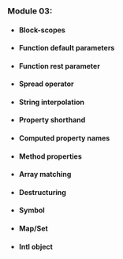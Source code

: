 ### Module 03:
- #### Block-scopes
- #### Function default parameters
- #### Function rest parameter
- #### Spread operator
- #### String interpolation
- #### Property shorthand
- #### Computed property names
- #### Method properties
- #### Array matching
- #### Destructuring
- #### Symbol
- #### Map/Set
- #### Intl object